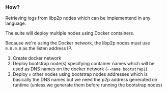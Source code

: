 ### How?

Retrieving logs from libp2p nodes which can be implementend in any
language.

The suite will deploy multiple nodes using Docker containers.

Because we're using the Docker network, the libp2p nodes must use
`0.0.0.0` as the listen address IP.

1. Create docker network
2. Deploy bootstrap node(s) specifying container names which will
   be used as DNS names on the docker network (`--name bootstrap1`).
3. Deploy `n` other nodes using bootstrap nodes addresses which
   is basically the DNS names but we need the p2p address generated
   on runtime (unless we generate them before running the bootstrap nodes)
